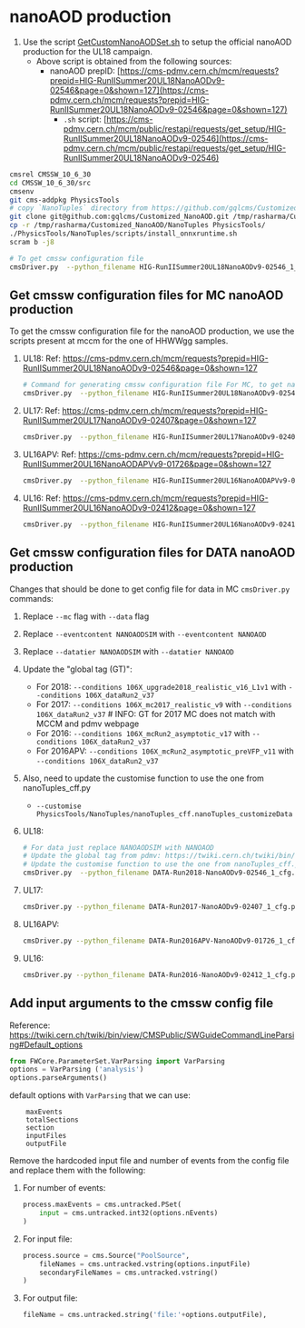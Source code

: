 # nanoAOD production

1. Use the script [GetCustomNanoAODSet.sh](GetCustomNanoAODSet.sh) to setup the official nanoAOD production for the UL18 campaign.
    - Above script is obtained from the following sources:
        - nanoAOD prepID: [https://cms-pdmv.cern.ch/mcm/requests?prepid=HIG-RunIISummer20UL18NanoAODv9-02546&page=0&shown=127](https://cms-pdmv.cern.ch/mcm/requests?prepid=HIG-RunIISummer20UL18NanoAODv9-02546&page=0&shown=127)
            - `.sh` script: [https://cms-pdmv.cern.ch/mcm/public/restapi/requests/get_setup/HIG-RunIISummer20UL18NanoAODv9-02546](https://cms-pdmv.cern.ch/mcm/public/restapi/requests/get_setup/HIG-RunIISummer20UL18NanoAODv9-02546)


```bash
cmsrel CMSSW_10_6_30
cd CMSSW_10_6_30/src
cmsenv
git cms-addpkg PhysicsTools
# copy `NanoTuples` directory from https://github.com/gqlcms/Customized_NanoAOD inside `PhysicsTools` directory
git clone git@github.com:gqlcms/Customized_NanoAOD.git /tmp/rasharma/Customized_NanoAOD
cp -r /tmp/rasharma/Customized_NanoAOD/NanoTuples PhysicsTools/
./PhysicsTools/NanoTuples/scripts/install_onnxruntime.sh
scram b -j8

# To get cmssw configuration file
cmsDriver.py  --python_filename HIG-RunIISummer20UL18NanoAODv9-02546_1_cfg.py --eventcontent NANOAODSIM --customise PhysicsTools/NanoTuples/nanoTuples_cff.nanoTuples_customizeMC  --customise Configuration/DataProcessing/Utils.addMonitoring --datatier NANOAODSIM --fileout file:HIG-RunIISummer20UL18NanoAODv9-02546.root --conditions 106X_upgrade2018_realistic_v16_L1v1 --step NANO --filein "dbs:/GluGluToRadionToHHTo2G2WTo2G4Q_M-1000_TuneCP5_PSWeights_narrow_13TeV-madgraph-pythia8/RunIISummer20UL18MiniAODv2-106X_upgrade2018_realistic_v16_L1v1-v2/MINIAODSIM" --era Run2_2018,run2_nanoAOD_106Xv2 --no_exec --mc -n 100
```

## Get cmssw configuration files for MC nanoAOD production

To get the cmssw configuration file for the nanoAOD production, we use the scripts present at mccm for the one of HHWWgg samples.

1. UL18: Ref: https://cms-pdmv.cern.ch/mcm/requests?prepid=HIG-RunIISummer20UL18NanoAODv9-02546&page=0&shown=127

    ```bash
    # Command for generating cmssw configuration file For MC, to get nanoAOD from miniAOD file
    cmsDriver.py  --python_filename HIG-RunIISummer20UL18NanoAODv9-02546_1_cfg.py --eventcontent NANOAODSIM --customise PhysicsTools/NanoTuples/nanoTuples_cff.nanoTuples_customizeMC  --customise Configuration/DataProcessing/Utils.addMonitoring --datatier NANOAODSIM --fileout file:HIG-RunIISummer20UL18NanoAODv9-02546.root --conditions 106X_upgrade2018_realistic_v16_L1v1 --step NANO --filein "dbs:/GluGluToRadionToHHTo2G2WTo2G4Q_M-1000_TuneCP5_PSWeights_narrow_13TeV-madgraph-pythia8/RunIISummer20UL18MiniAODv2-106X_upgrade2018_realistic_v16_L1v1-v2/MINIAODSIM" --era Run2_2018,run2_nanoAOD_106Xv2 --no_exec --mc -n 100

2. UL17: Ref: https://cms-pdmv.cern.ch/mcm/requests?prepid=HIG-RunIISummer20UL17NanoAODv9-02407&page=0&shown=127

    ```bash
    cmsDriver.py  --python_filename HIG-RunIISummer20UL17NanoAODv9-02407_1_cfg.py --eventcontent NANOAODSIM --customise PhysicsTools/NanoTuples/nanoTuples_cff.nanoTuples_customizeMC --customise Configuration/DataProcessing/Utils.addMonitoring --datatier NANOAODSIM --fileout file:HIG-RunIISummer20UL17NanoAODv9-02407.root --conditions 106X_mc2017_realistic_v9 --step NANO --filein "dbs:/GluGluToRadionToHHTo2G2WTo2G4Q_M-1000_TuneCP5_PSWeights_narrow_13TeV-madgraph-pythia8/RunIISummer20UL17MiniAODv2-106X_mc2017_realistic_v9-v2/MINIAODSIM" --era Run2_2017,run2_nanoAOD_106Xv2 --no_exec --mc -n 100
    ```
3. UL16APV: Ref: https://cms-pdmv.cern.ch/mcm/requests?prepid=HIG-RunIISummer20UL16NanoAODAPVv9-01726&page=0&shown=127

    ```bash
    cmsDriver.py  --python_filename HIG-RunIISummer20UL16NanoAODAPVv9-01726_1_cfg.py --eventcontent NANOAODSIM --customise PhysicsTools/NanoTuples/nanoTuples_cff.nanoTuples_customizeMC --customise Configuration/DataProcessing/Utils.addMonitoring --datatier NANOAODSIM --fileout file:HIG-RunIISummer20UL16NanoAODAPVv9-01726.root --conditions 106X_mcRun2_asymptotic_preVFP_v11 --step NANO --filein "dbs:/GluGluToRadionToHHTo2G2WTo2G4Q_M-1000_TuneCP5_PSWeights_narrow_13TeV-madgraph-pythia8/RunIISummer20UL16MiniAODAPVv2-106X_mcRun2_asymptotic_preVFP_v11-v2/MINIAODSIM" --era Run2_2016_HIPM,run2_nanoAOD_106Xv2 --no_exec --mc -n   110
    ```

4. UL16: Ref: https://cms-pdmv.cern.ch/mcm/requests?prepid=HIG-RunIISummer20UL16NanoAODv9-02412&page=0&shown=127

    ```bash
    cmsDriver.py  --python_filename HIG-RunIISummer20UL16NanoAODv9-02412_1_cfg.py --eventcontent NANOAODSIM --customise PhysicsTools/NanoTuples/nanoTuples_cff.nanoTuples_customizeMC --customise Configuration/DataProcessing/Utils.addMonitoring --datatier NANOAODSIM --fileout file:HIG-RunIISummer20UL16NanoAODv9-02412.root --conditions 106X_mcRun2_asymptotic_v17 --step NANO --filein "dbs:/GluGluToRadionToHHTo2G2WTo2G4Q_M-1000_TuneCP5_PSWeights_narrow_13TeV-madgraph-pythia8/RunIISummer20UL16MiniAODv2-106X_mcRun2_asymptotic_v17-v2/MINIAODSIM" --era Run2_2016,run2_nanoAOD_106Xv2 --no_exec --mc -n 110 ;
    ```

## Get cmssw configuration files for DATA nanoAOD production

Changes that should be done to get config file for data in MC `cmsDriver.py` commands:

1. Replace `--mc` flag with `--data` flag
2. Replace `--eventcontent NANOAODSIM` with `--eventcontent NANOAOD`
3. Replace `--datatier NANOAODSIM` with `--datatier NANOAOD`
4. Update the "global tag (GT)":
    - For 2018: `--conditions 106X_upgrade2018_realistic_v16_L1v1` with `--conditions 106X_dataRun2_v37`
    - For 2017: `--conditions 106X_mc2017_realistic_v9` with `--conditions 106X_dataRun2_v37` # INFO: GT for 2017 MC does not match with MCCM and pdmv webpage
    - For 2016: `--conditions 106X_mcRun2_asymptotic_v17` with `--conditions 106X_dataRun2_v37`
    - For 2016APV: `--conditions 106X_mcRun2_asymptotic_preVFP_v11` with `--conditions 106X_dataRun2_v37`
5. Also, need to update the customise function to use the one from nanoTuples_cff.py
    - `--customise PhysicsTools/NanoTuples/nanoTuples_cff.nanoTuples_customizeData`

1. UL18:

    ```bash
    # For data just replace NANOAODSIM with NANOAOD
    # Update the global tag from pdmv: https://twiki.cern.ch/twiki/bin/view/CMS/PdmVRun2LegacyAnalysis
    # Update the customise function to use the one from nanoTuples_cff.py
    cmsDriver.py  --python_filename DATA-Run2018-NanoAODv9-02546_1_cfg.py --eventcontent NANOAOD --customise PhysicsTools/NanoTuples/nanoTuples_cff.nanoTuples_customizeData  --customise Configuration/DataProcessing/Utils.addMonitoring --datatier NANOAOD --fileout file:DATA-Run2018-NanoAODv9-02546.root --conditions 106X_dataRun2_v37 --step NANO --filein "/store/data/Run2018D/EGamma/MINIAOD/UL2018_MiniAODv2-v2/280002/89F5F63C-8F5E-0744-8C0D-73411CC7FE39.root" --era Run2_2018,run2_nanoAOD_106Xv2 --no_exec --data -n 100
    ```

1. UL17:

    ```bash
    cmsDriver.py --python_filename DATA-Run2017-NanoAODv9-02407_1_cfg.py --eventcontent NANOAOD --customise PhysicsTools/NanoTuples/nanoTuples_cff.nanoTuples_customizeData --customise Configuration/DataProcessing/Utils.addMonitoring --datatier NANOAOD --fileout file:DATA-Run2017-NanoAODv9-02407.root --conditions 106X_dataRun2_v37 --step NANO --filein "/store/data/Run2017F/EGamma/MINIAOD/UL2017_MiniAODv2-v1/280000/FFA0B0A0-0B5C-5C4A-9B1B-9F6F6B9B9B9B.root" --era Run2_2017,run2_nanoAOD_106Xv2 --no_exec --data -n 100
    ```

1. UL16APV:

    ```bash
    cmsDriver.py --python_filename DATA-Run2016APV-NanoAODv9-01726_1_cfg.py --eventcontent NANOAOD --customise PhysicsTools/NanoTuples/nanoTuples_cff.nanoTuples_customizeData --customise Configuration/DataProcessing/Utils.addMonitoring --datatier NANOAOD --fileout file:DATA-Run2016APV-NanoAODv9-01726.root --conditions 106X_dataRun2_v37 --step NANO --filein "/store/data/Run2016H/EGamma/MINIAOD/UL2016_MiniAODv2-v1/280000/FFA0B0A0-0B5C-5C4A-9B1B-9F6F6B9B9B9B.root" --era Run2_2016_HIPM,run2_nanoAOD_106Xv2 --no_exec --data -n 100
    ```

1. UL16:

    ```bash
    cmsDriver.py --python_filename DATA-Run2016-NanoAODv9-02412_1_cfg.py --eventcontent NANOAOD --customise PhysicsTools/NanoTuples/nanoTuples_cff.nanoTuples_customizeData --customise Configuration/DataProcessing/Utils.addMonitoring --datatier NANOAOD --fileout file:DATA-Run2016-NanoAODv9-02412.root --conditions 106X_dataRun2_v37 --step NANO --filein "/store/data/Run2016H/EGamma/MINIAOD/UL2016_MiniAODv2-v1/280000/FFA0B0A0-0B5C-5C4A-9B1B-9F6F6B9B9B9B.root" --era Run2_2016,run2_nanoAOD_106Xv2 --no_exec --data -n 100
    ```


## Add input arguments to the cmssw config file

Reference: https://twiki.cern.ch/twiki/bin/view/CMSPublic/SWGuideCommandLineParsing#Default_options

```python
from FWCore.ParameterSet.VarParsing import VarParsing
options = VarParsing ('analysis')
options.parseArguments()
```

default options with `VarParsing` that we can use:

```
    maxEvents
    totalSections
    section
    inputFiles
    outputFile
```

Remove the hardcoded input file and number of events from the config file and replace them with the following:

1. For number of events:

    ```python
    process.maxEvents = cms.untracked.PSet(
        input = cms.untracked.int32(options.nEvents)
    )
    ```

2. For input file:

    ```python
    process.source = cms.Source("PoolSource",
        fileNames = cms.untracked.vstring(options.inputFile)
        secondaryFileNames = cms.untracked.vstring()
    )
    ```

3. For output file:

    ```python
    fileName = cms.untracked.string('file:'+options.outputFile),
    ```
